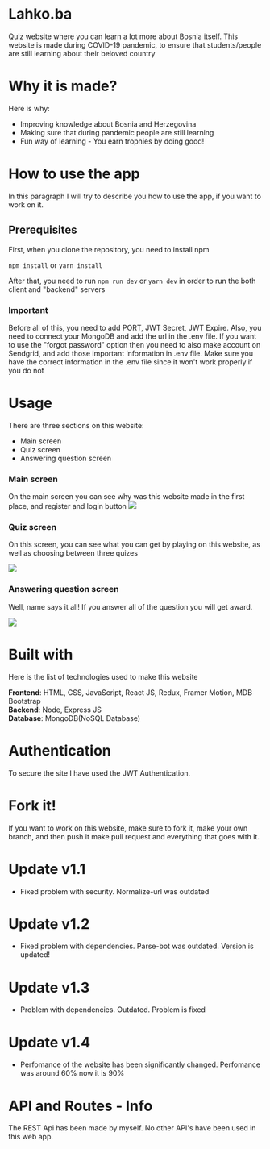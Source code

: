 # Lahko.ba
Quiz website where you can learn a lot more about Bosnia itself. This website is made during COVID-19 pandemic, to ensure that students/people are still learning about their beloved country

# Why it is made?

Here is why: 
* Improving knowledge about Bosnia and Herzegovina
* Making sure that during pandemic people are still learning
* Fun way of learning - You earn trophies by doing good!

# How to use the app
In this paragraph I will try to describe you how to use the app, if you want to work on it.

## Prerequisites

First, when you clone the repository, you need to install npm

```npm install``` or ```yarn install```

After that, you need to run ```npm run dev``` or ```yarn dev``` in order to run the both client and "backend" servers 

### Important

Before all of this, you need to add PORT, JWT Secret, JWT Expire. Also, you need to connect your MongoDB and add the url in the .env file. If you want to use the "forgot password" option
then you need to also make account on Sendgrid, and add those important information in .env file. Make sure you have the correct information in the .env file since it won't work properly if you do not

# Usage

There are three sections on this website:
* Main screen
* Quiz screen
* Answering question screen

### Main screen 

On the main screen you can see why was this website made in the first place, and register and login button
![](https://media.giphy.com/media/BplHPRyzeg8V5ewcgq/giphy.gif)


### Quiz screen
On this screen, you can see what you can get by playing on this website, as well as choosing between three quizes

![](https://media.giphy.com/media/hadGkvvjRfeXJ1Gdy5/giphy.gif)


### Answering question screen
Well, name says it all! If you answer all of the question you will get award.

![](https://media.giphy.com/media/uoer0Iw5PSCOqITHPd/giphy.gif)

# Built with

Here is the list of technologies used to make this website

**Frontend**: HTML, CSS, JavaScript, React JS, Redux, Framer Motion, MDB Bootstrap <br />
**Backend**: Node, Express JS <br />
**Database**: MongoDB(NoSQL Database)

# Authentication 
To secure the site I have used the JWT Authentication.

# Fork it!

If you want to work on this website, make sure to fork it, make your own branch, and then push it make pull request and everything that goes with it. 

# Update v1.1

* Fixed problem with security. Normalize-url was outdated

# Update v1.2

* Fixed problem with dependencies. Parse-bot was outdated. Version is updated!

# Update v1.3

* Problem with dependencies. Outdated. Problem is fixed

# Update v1.4

* Perfomance of the website has been significantly changed. Perfomance was around 60% now it is 90% 

# API and Routes - Info

The REST Api has been made by myself. No other API's have been used in this web app.
